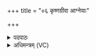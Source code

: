 +++
title = "०६ कृष्णग्रीवा आग्नेयाः"

+++
<details><summary>पदपाठः</summary>

कृ॒ष्णग्री॑वा॒ इति॑ कृ॒ष्णऽग्री॑वाः। आ॒ग्ने॒याः। शि॒ति॒भ्रव॒ इति॑ शिति॒भ्रवः॑। वसू॑नाम्। रोहि॑ताः। रु॒द्राणा॑म्। श्वे॒ताः। अ॒व॒रो॒किण॒ इत्य॑वऽरो॒किणः॑। आ॒दि॒त्याना॑म्। नभो॑रू॒पा॒ इति॒ नभः॑ऽरूपाः। पार्ज॒न्याः। ६।
</details>

<details><summary>अधिमन्त्रम् (VC)</summary>

- अग्न्यादयो देवताः
- प्रजापतिर्ऋषिः
- विराट्त्रिष्टुप्
- ऋषभः
</details>